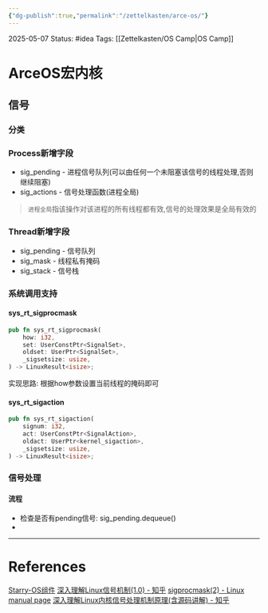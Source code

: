 ```yaml
---
{"dg-publish":true,"permalink":"/zettelkasten/arce-os/"}
---
```


2025-05-07
Status: #idea
Tags: [[Zettelkasten/OS Camp\|OS Camp]]

# ArceOS宏内核

## 信号
### 分类

### Process新增字段

- sig_pending - 进程信号队列(可以由任何一个未阻塞该信号的线程处理,否则继续阻塞)
- sig_actions - 信号处理函数(进程全局)
> `进程全局`指该操作对该进程的所有线程都有效,信号的处理效果是全局有效的
### Thread新增字段

- sig_pending - 信号队列
- sig_mask - 线程私有掩码
- sig_stack - 信号栈
### 系统调用支持
#### sys_rt_sigprocmask
```rust
pub fn sys_rt_sigprocmask(
    how: i32,
    set: UserConstPtr<SignalSet>,
    oldset: UserPtr<SignalSet>,
    _sigsetsize: usize,
) -> LinuxResult<isize>;
```
实现思路:
	根据how参数设置当前线程的掩码即可
#### sys_rt_sigaction
```rust
pub fn sys_rt_sigaction(
    signum: i32,
    act: UserConstPtr<SignalAction>,
    oldact: UserPtr<kernel_sigaction>,
    _sigsetsize: usize,
) -> LinuxResult<isize>;
```
### 信号处理
#### 流程
- 检查是否有pending信号: sig_pending.dequeue()
- 

___
# References
[Starry-OS组件](https://github.com/Starry-OS)
[深入理解Linux信号机制(1.0) - 知乎](https://zhuanlan.zhihu.com/p/537431439#:~:text=%E4%BF%A1%E5%8F%B7%E6%9C%BA%E5%88%B6%E6%98%AFUNIX%E7%B3%BB%E7%BB%9F%E6%9C%80%E5%8F%A4%E8%80%81%E7%9A%84%E6%9C%BA%E5%88%B6%E4%B9%8B%E4%B8%80%EF%BC%8C%E5%AE%83%E4%B8%8D%E4%BB%85%E6%98%AF%E5%86%85%E6%A0%B8%E5%A4%84%E7%90%86%E7%A8%8B%E5%BA%8F%E5%9C%A8%E8%BF%90%E8%A1%8C%E6%97%B6%E5%8F%91%E7%94%9F%E9%94%99%E8%AF%AF%E7%9A%84%E6%96%B9%E5%BC%8F%EF%BC%8C%E8%BF%98%E6%98%AF%E7%BB%88%E7%AB%AF%E7%AE%A1%E7%90%86%E8%BF%9B%E7%A8%8B%E7%9A%84%E6%96%B9%E5%BC%8F%EF%BC%8C%E5%B9%B6%E4%B8%94%E8%BF%98%E6%98%AF%E4%B8%80%E7%A7%8D%E8%BF%9B%E7%A8%8B%E9%97%B4%E9%80%9A%E4%BF%A1%E6%9C%BA%E5%88%B6%E3%80%82%20%E4%BF%A1%E5%8F%B7%E6%9C%BA%E5%88%B6%E7%94%B1%E4%B8%89%E9%83%A8%E5%88%86%E6%9E%84%E6%88%90%EF%BC%8C%E9%A6%96%E5%85%88%E6%98%AF%E4%BF%A1%E5%8F%B7%E6%98%AF%E6%80%8E%E4%B9%88%E4%BA%A7%E7%94%9F%E7%9A%84%EF%BC%8C%E6%88%96%E8%80%85%E8%AF%B4%E6%98%AF%E8%B0%81%E5%8F%91%E9%80%81%E7%9A%84%EF%BC%8C%E7%84%B6%E5%90%8E%E6%98%AF%E4%BF%A1%E5%8F%B7%E6%98%AF%E6%80%8E%E4%B9%88%E6%8A%95%E9%80%92%E5%88%B0%E8%BF%9B%E7%A8%8B%E6%88%96%E8%80%85%E7%BA%BF%E7%A8%8B%E7%9A%84%EF%BC%8C%E6%9C%80%E5%90%8E%E6%98%AF%E4%BF%A1%E5%8F%B7%E6%98%AF%E6%80%8E%E4%B9%88%E5%A4%84%E7%90%86%E7%9A%84%E3%80%82,%E4%B8%8B%E9%9D%A2%E6%88%91%E4%BB%AC%E5%85%88%E7%9C%8B%E4%B8%80%E5%BC%A0%E5%9B%BE%EF%BC%9A%20%E4%BB%8E%E5%9B%BE%E4%B8%AD%E6%88%91%E4%BB%AC%E5%8F%AF%E4%BB%A5%E7%9C%8B%E5%88%B0%E4%BF%A1%E5%8F%B7%E7%9A%84%E4%BA%A7%E7%94%9F%E6%96%B9%E5%BC%8F%E4%B9%9F%E5%B0%B1%E6%98%AF%E5%8F%91%E9%80%81%E6%96%B9%E6%9C%89%E4%B8%89%E7%A7%8D%E3%80%82)
[sigprocmask(2) - Linux manual page](https://www.man7.org/linux/man-pages/man2/sigprocmask.2.html)
[深入理解Linux内核信号处理机制原理(含源码讲解) - 知乎](https://zhuanlan.zhihu.com/p/463100471)